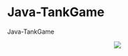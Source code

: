 # Java-TankGame
Java-TankGame

<div align="center">
<img src="https://res.mowangblog.top/img/2021/09/image-20210914213320970.png"/>
</div>
